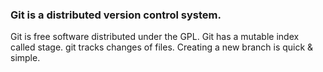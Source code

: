 ### Git is a distributed version control system.
Git is free software distributed under the GPL.
Git has a mutable index called stage.
git tracks changes of files.
Creating a new branch is quick & simple.
